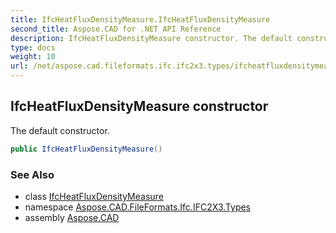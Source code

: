 ```yaml
---
title: IfcHeatFluxDensityMeasure.IfcHeatFluxDensityMeasure
second_title: Aspose.CAD for .NET API Reference
description: IfcHeatFluxDensityMeasure constructor. The default constructor
type: docs
weight: 10
url: /net/aspose.cad.fileformats.ifc.ifc2x3.types/ifcheatfluxdensitymeasure/ifcheatfluxdensitymeasure/
---
```

## IfcHeatFluxDensityMeasure constructor

The default constructor.

```csharp
public IfcHeatFluxDensityMeasure()
```

### See Also

* class [IfcHeatFluxDensityMeasure](../)
* namespace [Aspose.CAD.FileFormats.Ifc.IFC2X3.Types](../../ifcheatfluxdensitymeasure/)
* assembly [Aspose.CAD](../../../)


